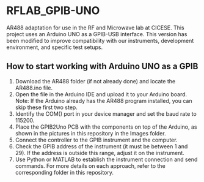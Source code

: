 # RFLAB_GPIB-UNO
AR488 adaptation for use in the RF and Microwave lab at CICESE. This project uses an Arduino UNO as a GPIB-USB interface. This version has been modified to improve compatibility with our instruments, development environment, and specific test setups.

## How to start working with Arduino UNO as a GPIB
1. Download the AR488 folder (if not already done) and locate the AR488.ino file.
2. Open the file in the Arduino IDE and upload it to your Arduino board.
  Note: If the Arduino already has the AR488 program installed, you can skip these first two step.
3. Identify the COM() port in your device manager and set the baud rate to 115200.
4. Place the GPIB2Uno PCB with the components on top of the Arduino, as shown in the pictures in this repository in the Images folder.
5. Connect the controller to the GPIB instrument and the computer.
6. Check the GPIB address of the instrument (it must be between 1 and 29). If the address is outside this range, adjust it on the instrument.
7. Use Python or MATLAB to establish the instrument connection and send commands. For more details on each approach, refer to the corresponding folder in this repository.
